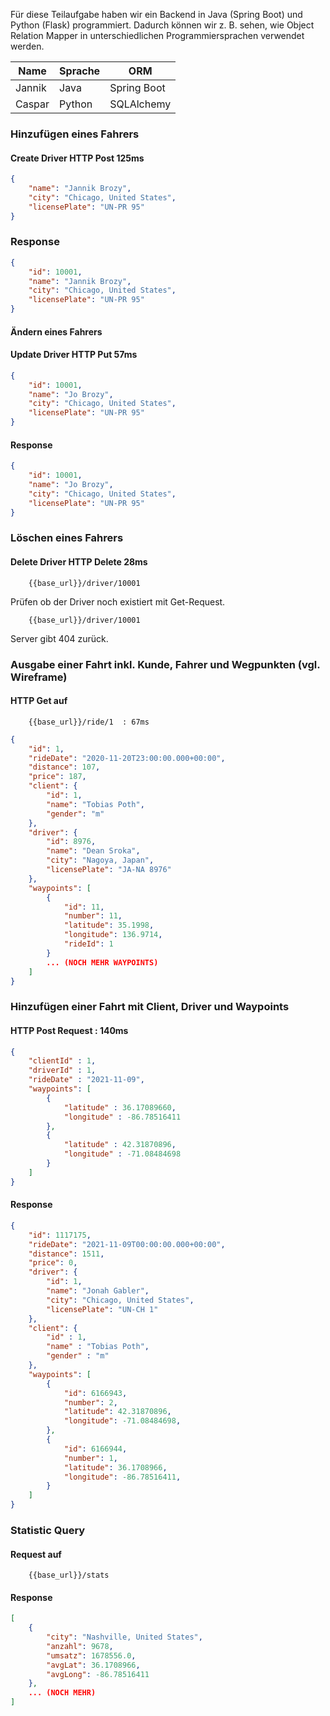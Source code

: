 Für diese Teilaufgabe haben wir ein Backend in Java (Spring Boot) und Python (Flask) programmiert. Dadurch können wir z. B. sehen, wie Object Relation Mapper in unterschiedlichen Programmiersprachen verwendet werden.

| Name   | Sprache | ORM         |
| ------ | ------- | ----------- |
| Jannik | Java    | Spring Boot |
| Caspar | Python  | SQLAlchemy  |
### Hinzufügen eines Fahrers

#### Create Driver HTTP Post 125ms

```json
{
	"name": "Jannik Brozy",
	"city": "Chicago, United States",
	"licensePlate": "UN-PR 95"
}
``` 

### Response 

```json
{
	"id": 10001,
	"name": "Jannik Brozy",
	"city": "Chicago, United States",
	"licensePlate": "UN-PR 95"
}
```

#### Ändern eines Fahrers

#### Update Driver HTTP Put 57ms

```json
{
	"id": 10001,
	"name": "Jo Brozy",
	"city": "Chicago, United States",
	"licensePlate": "UN-PR 95"
}
```

#### Response

```json
{
	"id": 10001,
	"name": "Jo Brozy",
	"city": "Chicago, United States",
	"licensePlate": "UN-PR 95"
}
```

### Löschen eines Fahrers

#### Delete Driver HTTP Delete 28ms

```
	{{base_url}}/driver/10001
```

Prüfen ob der Driver noch existiert mit Get-Request.

```
	{{base_url}}/driver/10001
```

Server gibt 404 zurück.

### Ausgabe einer Fahrt inkl. Kunde, Fahrer und Wegpunkten (vgl. Wireframe)

#### HTTP Get auf
```
	{{base_url}}/ride/1  : 67ms
```

```json
{
    "id": 1,
    "rideDate": "2020-11-20T23:00:00.000+00:00",
    "distance": 107,
    "price": 187,
    "client": {
        "id": 1,
        "name": "Tobias Poth",
        "gender": "m"
    },
    "driver": {
        "id": 8976,
        "name": "Dean Sroka",
        "city": "Nagoya, Japan",
        "licensePlate": "JA-NA 8976"
    },
    "waypoints": [
        {
            "id": 11,
            "number": 11,
            "latitude": 35.1998,
            "longitude": 136.9714,
            "rideId": 1
        }
        ... (NOCH MEHR WAYPOINTS)
    ]
}
```


### Hinzufügen einer Fahrt mit Client, Driver und Waypoints

#### HTTP Post Request : 140ms

```json
{
	"clientId" : 1,
	"driverId" : 1,
	"rideDate" : "2021-11-09",
	"waypoints": [
		{
			"latitude" : 36.17089660,
			"longitude" : -86.78516411
		},
		{
			"latitude" : 42.31870896,
			"longitude" : -71.08484698
		}
	]
}
```

#### Response
```json
{
    "id": 1117175,
    "rideDate": "2021-11-09T00:00:00.000+00:00",
    "distance": 1511,
    "price": 0,
    "driver": {
        "id": 1,
        "name": "Jonah Gabler",
        "city": "Chicago, United States",
        "licensePlate": "UN-CH 1"
    },
    "client": {
        "id" : 1,
        "name" : "Tobias Poth",
        "gender" : "m"
    },
    "waypoints": [
        {
            "id": 6166943,
            "number": 2,
            "latitude": 42.31870896,
            "longitude": -71.08484698,
        },
        {
            "id": 6166944,
            "number": 1,
            "latitude": 36.1708966,
            "longitude": -86.78516411,
        }
    ]
}

```
### Statistic Query
#### Request auf
```
	{{base_url}}/stats
```

#### Response
```json
[
    {
        "city": "Nashville, United States",
        "anzahl": 9678,
        "umsatz": 1678556.0,
        "avgLat": 36.1708966,
        "avgLong": -86.78516411
    },
    ... (NOCH MEHR)
]
```
